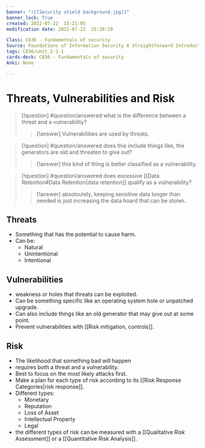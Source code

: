 ```yaml
---
banner: "![[Security shield background.jpg]]"
banner_lock: True
created: 2022-07-22  15:21:05
modification date: 2022-07-22  15:20:19

Class: C836 - Fundamentals of security
Source: Foundations of Information Security A Straightforward Introduction & Udemy
tags: C836/unit_2-1-1
cards-deck: C836 - Fundamentals of security
Anki: None

---
```


# Threats, Vulnerabilities and Risk
>[!question] #question/answered 
>what is the difference between a threat and a vulnerability?
>>[!answer]
>>Vulnerabilities are used by threats.

>[!question] #question/answered 
>does this include things like, the generators are old and threaten to give out? 
>>[!answer]
>>this kind of thing is better classified as a vulnerability.

>[!question] #question/answered 
>does excessive [[Data Retention#Data Retention|data retention]] qualify as a vulnerability?
>>[!answer]
>>absoloutely, keeping sensitive data longer than needed is just increasing the data hoard that can be stolen.

## Threats
- Something that has the potential to cause harm.
- Can be:
	- Natural
	- Unintentional
	- Intentional

## Vulnerabilities
- weakness or holes that threats can be exploited.
- Can be something specific like an operating system hole or unpatched upgrade.
- Can also include things like an old generator that may give out at some point.
- Prevent vulnerabilities with [[Risk mitigation, controls]].

## Risk
- The likelihood that something bad will happen
- requires both a threat and a vulnerability.
- Best to focus on the most likely attacks first.
- Make a plan for each type of risk according to its [[Risk Response Categories|risk response]]. 
- Different types:
	- Monetary
	- Reputation
	- Loss of Asset
	- Intellectual Property
	- Legal
- the different types of risk can be measured with a [[Qualitative Risk Assessment]] or a [[Quantitative Risk Analysis]].